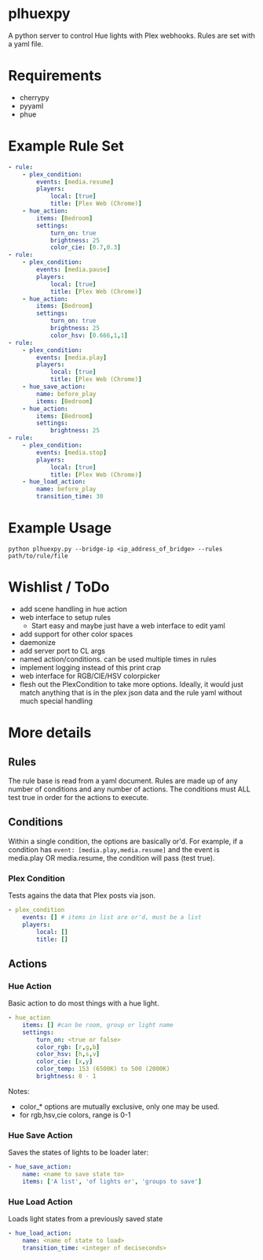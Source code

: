 # plhuexpy
A python server to control Hue lights with Plex webhooks. Rules are set with a yaml file.

# Requirements
* cherrypy
* pyyaml
* phue


# Example Rule Set
```yaml
- rule:
    - plex_condition:
        events: [media.resume]
        players:
            local: [true]
            title: [Plex Web (Chrome)]
    - hue_action:
        items: [Bedroom]
        settings:
            turn_on: true
            brightness: 25
            color_cie: [0.7,0.3]
- rule:
    - plex_condition:
        events: [media.pause]
        players:
            local: [true]
            title: [Plex Web (Chrome)]
    - hue_action:
        items: [Bedroom]
        settings:
            turn_on: true
            brightness: 25
            color_hsv: [0.666,1,1]
- rule:
    - plex_condition:
        events: [media.play]
        players:
            local: [true]
            title: [Plex Web (Chrome)]
    - hue_save_action:
        name: before_play
        items: [Bedroom]
    - hue_action:
        items: [Bedroom]
        settings:
            brightness: 25
- rule:
    - plex_condition:
        events: [media.stop]
        players:
            local: [true]
            title: [Plex Web (Chrome)]
    - hue_load_action: 
        name: before_play
        transition_time: 30
```

# Example Usage
`python plhuexpy.py --bridge-ip <ip_address_of_bridge> --rules path/to/rule/file`

# Wishlist / ToDo
* add scene handling in hue action
* web interface to setup rules
    * Start easy and maybe just have a web interface to edit yaml
* add support for other color spaces
* daemonize
* add server port to CL args
* named action/conditions. can be used multiple times in rules
* implement logging instead of this print crap
* web interface for RGB/CIE/HSV colorpicker
* flesh out the PlexCondition to take more options. Ideally, it would just
    match anything that is in the plex json data and the rule yaml without 
    much special handling

# More details
## Rules
The rule base is read from a yaml document. Rules are made up of any number 
of conditions and any number of actions. The
conditions must ALL test true in order for the actions to execute.

## Conditions
Within a single condition, the options are basically or'd. For example, if
a condition has `event: [media.play,media.resume]` and the event is media.play 
OR media.resume, the condition will pass (test true).

### Plex Condition
Tests agains the data that Plex posts via json.
```yaml
- plex_condition
    events: [] # items in list are or'd, must be a list
    players:
        local: [] 
        title: []
```
## Actions

### Hue Action
Basic action to do most things with a hue light.
```yaml
- hue_action
    items: [] #can be room, group or light name
    settings:    
        turn_on: <true or false>  
        color_rgb: [r,g,b] 
        color_hsv: [h,s,v] 
        color_cie: [x,y]
        color_temp: 153 (6500K) to 500 (2000K)
        brightness: 0 - 1
```
Notes: 
* color_* options are mutually exclusive, only one may be used.
* for rgb,hsv,cie colors, range is 0-1

### Hue Save Action
Saves the states of lights to be loader later:
```yaml
- hue_save_action:
    name: <name to save state to>
    items: ['A list', 'of lights or', 'groups to save']
```

### Hue Load Action
Loads light states from a previously saved state
```yaml
- hue_load_action:
    name: <name of state to load>
    transition_time: <integer of deciseconds>
```

